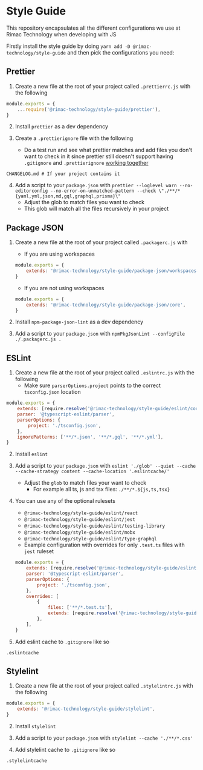 # Style Guide

This repository encapsulates all the different configurations we use at Rimac Technology when developing with JS

Firstly install the style guide by doing `yarn add -D @rimac-technology/style-guide` and then pick the configurations you need:

## Prettier

1. Create a new file at the root of your project called `.prettierrc.js` with the following

```javascript
module.exports = {
    ...require('@rimac-technology/style-guide/prettier'),
}
```

2. Install `prettier` as a dev dependency

3. Create a `.prettierignore` file with the following
    - Do a test run and see what prettier matches and add files you don't want to check in it since prettier still doesn't support
      having `.gitignore` and `.prettierignore` [working together](https://github.com/prettier/prettier/issues/8048)

```
CHANGELOG.md # If your project contains it
```

4. Add a script to your `package.json` with
   `prettier --loglevel warn --no-editorconfig --no-error-on-unmatched-pattern --check \"./**/*{yaml,yml,json,md,gql,graphql,prisma}\" `
    - Adjust the glob to match files you want to check
    - This glob will match all the files recursively in your project

## Package JSON

1. Create a new file at the root of your project called `.packagerc.js` with

    - If you are using workspaces

    ```javascript
    module.exports = {
        extends: '@rimac-technology/style-guide/package-json/workspaces',
    }
    ```

    - If you are not using workspaces

    ```javascript
    module.exports = {
        extends: '@rimac-technology/style-guide/package-json/core',
    }
    ```

2. Install `npm-package-json-lint` as a dev dependency

3. Add a script to your `package.json` with `npmPkgJsonLint --configFile ./.packagerc.js .`

## ESLint

1. Create a new file at the root of your project called `.eslintrc.js` with the following
    - Make sure `parserOptions.project` points to the correct `tsconfig.json` location

```javascript
module.exports = {
    extends: [require.resolve('@rimac-technology/style-guide/eslint/core')],
    parser: '@typescript-eslint/parser',
    parserOptions: {
        project: './tsconfig.json',
    },
    ignorePatterns: ['**/*.json', '**/*.gql', '**/*.yml'],
}
```

2. Install `eslint`

3. Add a script to your `package.json` with
   `eslint './glob' --quiet --cache --cache-strategy content --cache-location '.eslintcache/'`

    - Adjust the `glob` to match files your want to check
        - For example all ts, js and tsx files: `./**/*.${js,ts,tsx}`

4. You can use any of the optional rulesets

    - `@rimac-technology/style-guide/eslint/react`
    - `@rimac-technology/style-guide/eslint/jest`
    - `@rimac-technology/style-guide/eslint/testing-library`
    - `@rimac-technology/style-guide/eslint/mobx`
    - `@rimac-technology/style-guide/eslint/type-graphql`
    - Example configuration with overrides for only `.test.ts` files with `jest` ruleset

    ```javascript
    module.exports = {
        extends: [require.resolve('@rimac-technology/style-guide/eslint/core')],
        parser: '@typescript-eslint/parser',
        parserOptions: {
            project: './tsconfig.json',
        },
        overrides: [
            {
                files: ['**/*.test.ts'],
                extends: [require.resolve('@rimac-technology/style-guide/eslint/jest')],
            },
        ],
    }
    ```

5. Add eslint cache to `.gitignore` like so

```
.eslintcache
```

## Stylelint

1. Create a new file at the root of your project called `.stylelintrc.js` with the following

```javascript
module.exports = {
    extends: '@rimac-technology/style-guide/stylelint',
}
```

2. Install `stylelint`

3. Add a script to your `package.json` with `stylelint --cache './**/*.css'`

4. Add stylelint cache to `.gitignore` like so

```
.stylelintcache
```
